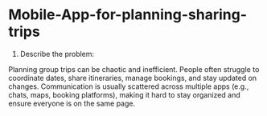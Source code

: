 # Mobile-App-for-planning-sharing-trips

1. Describe the problem:

Planning group trips can be chaotic and inefficient. People often struggle to coordinate dates, share itineraries, manage bookings, and stay updated on changes. Communication is usually scattered across multiple apps (e.g., chats, maps, booking platforms), making it hard to stay organized and ensure everyone is on the same page.


